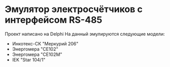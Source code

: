# Эмулятор электросчётчиков с интерфейсом RS-485
Проект написано на Delphi
На данный эмулируются следующие модели:
- Инкотекс-СК "Меркурий 206"
- Энергомера "СЕ102"
- Энергомера "СЕ102М"
- IEK "Star 104/1"

